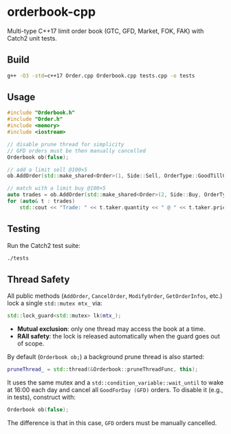 # orderbook-cpp

Multi-type C++17 limit order book (GTC, GFD, Market, FOK, FAK) with Catch2 unit tests.

## Build

```bash
g++ -O3 -std=c++17 Order.cpp Orderbook.cpp tests.cpp -o tests
```

## Usage

```cpp
#include "Orderbook.h"
#include "Order.h"
#include <memory>
#include <iostream>

// disable prune thread for simplicity
// GFD orders must be then manually cancelled
Orderbook ob(false);

// add a limit sell @100×5
ob.AddOrder(std::make_shared<Order>(1, Side::Sell, OrderType::GoodTillCancel, 100.0, 5));

// match with a limit buy @100×5
auto trades = ob.AddOrder(std::make_shared<Order>(2, Side::Buy, OrderType::GoodTillCancel, 100.0, 5));
for (auto& t : trades)
    std::cout << "Trade: " << t.taker.quantity << " @ " << t.taker.price << "\n";
```

## Testing

Run the Catch2 test suite:

```bash
./tests
```

## Thread Safety

All public methods (`AddOrder`, `CancelOrder`, `ModifyOrder`, `GetOrderInfos`, etc.) lock a single `std::mutex mtx_` via:

```cpp
std::lock_guard<std::mutex> lk(mtx_);
```

- **Mutual exclusion**: only one thread may access the book at a time.  
- **RAII safety**: the lock is released automatically when the guard goes out of scope.

By default (`Orderbook ob;`) a background prune thread is also started:

```cpp
pruneThread_ = std::thread(&Orderbook::pruneThreadFunc, this);
```

It uses the same mutex and a `std::condition_variable::wait_until` to wake at 16:00 each day and cancel all `GoodForDay (GFD)` orders. To disable it (e.g., in tests), construct with:

```cpp
Orderbook ob(false);
```

The difference is that in this case, `GFD` orders must be manually cancelled.
